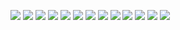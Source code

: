 ![](https://plasticdino.neocities.org/blinkie/nemo001.gif) ![](https://plasticdino.neocities.org/blinkie/UkWUKyd.gif) ![](https://y2k.neocities.org/stamps2/d17a97d41a692b4786f52d8b9a216ee8-da11kdh.png) ![](https://bytesdecor.carrd.co/assets/images/gallery02/1823f09a.gif?v=5f013348) ![](https://y2k.neocities.org/stamps2/gummy_sharks_by_bunsona-d9wuhub.png) ![](https://raining-starss.neocities.org/blnk%20(14).gif) ![](https://raining-starss.neocities.org/blnk%20(42).gif) ![](https://raining-starss.neocities.org/3573857%20(34).gif) ![](https://collection.ju.mp/assets/images/gallery25/d949f32d.gif?v=0236594d) ![](https://collection.ju.mp/assets/images/gallery15/cf5738e6.gif?v=0236594d) ![](https://collection.ju.mp/assets/images/gallery15/c39440c7.gif?v=0236594d) ![](https://collection.ju.mp/assets/images/gallery15/aaf45a83.gif?v=0236594d) ![](https://64.media.tumblr.com/45ea6473afe650602a733306af6c0b90/c3ae5378fa1764af-9f/s250x400/8ab2a18ad2f3f38f94cd9ef7a5d9ee57fde042c8.gifv)
